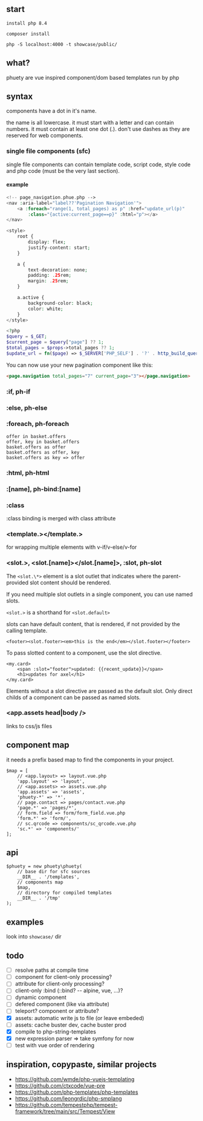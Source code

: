 ## start

    install php 8.4

    composer install

    php -S localhost:4000 -t showcase/public/

## what?

phuety are vue inspired component/dom based templates run by php

## syntax

components have a dot in it's name.

the name is all lowercase. it must start with a letter and can contain numbers. it must contain at least one dot (.). don't use dashes as they are reserved for web components.

### single file components (sfc)

single file components can contain template code, script code, style code and php code (must be the very last section).

#### example

```php title="page_navigation.phue.php"
<!-- page_navigation.phue.php -->
<nav :aria-label="label??'Pagination Navigation'">
    <a :foreach="range(1, total_pages) as p" :href="update_url(p)"
        :class="{active:current_page==p}" :html="p"></a>
</nav>

<style>
    root {
        display: flex;
        justify-content: start;
    }

    a {
        text-decoration: none;
        padding: .25rem;
        margin: .25rem;
    }

    a.active {
        background-color: black;
        color: white;
    }
</style>

<?php
$query = $_GET;
$current_page = $query["page"] ?? 1;
$total_pages = $props->total_pages ?? 1;
$update_url = fn($page) => $_SERVER['PHP_SELF'] . '?' . http_build_query(["page" => $page] + $query);
```

You can now use your new pagination component like this:

```html
<page.navigation total_pages="7" current_page="3"></page.navigation>
```

### :if, ph-if

### :else, ph-else

### :foreach, ph-foreach

    offer in basket.offers
    offer, key in basket.offers
    basket.offers as offer
    basket.offers as offer, key
    basket.offers as key => offer

### :html, ph-html

### :[name], ph-bind:[name]

### :class

:class binding is merged with class attribute

### <template.></template.>

for wrapping multiple elements with v-if/v-else/v-for

### <slot.>, <slot.[name]></slot.[name]>, :slot, ph-slot

The `<slot.\*>` element is a slot outlet that indicates where the parent-provided slot content should be rendered.

If you need multiple slot outlets in a single component, you can use named slots.

`<slot.>` is a shorthand for `<slot.default>`

slots can have default content, that is rendered, if not provided by the calling template.

    <footer><slot.footer><em>this is the end</em></slot.footer></footer>

To pass slotted content to a component, use the slot directive.

    <my.card>
        <span :slot="footer">updated: {{recent_update}}</span>
        <h1>updates for axel</h1>
    </my.card>

Elements without a slot directive are passed as the default slot. Only direct childs of a component can be passed as named slots.

### <app.assets head|body />

links to css/js files

## component map

it needs a prefix based map to find the components in your project.

    $map = [
        // <app.layout> => layout.vue.php
        'app.layout' => 'layout',
        // <app.assets> => assets.vue.php
        'app.assets' => 'assets',
        'phuety-*' => '*',
        // page.contact => pages/contact.vue.php
        'page.*' => 'pages/*',
        // form.field => form/form_field.vue.php
        'form.*' => 'form/',
        // sc.qrcode => components/sc_qrcode.vue.php
        'sc.*' => 'components/'
    ];

## api

    $phuety = new phuety\phuety(
        // base dir for sfc sources
        __DIR__ . '/templates',
        // components map
        $map,
        // directory for compiled templates
        __DIR__ . '/tmp'
    );

## examples

look into `showcase/` dir

## todo

- [ ] resolve paths at compile time
- [ ] component for client-only processing?
- [ ] attribute for client-only processing?
- [ ] client-only :bind (::bind? -- alpine, vue, ...)?
- [ ] dynamic component <component :is="input_type"></component>
- [ ] defered component (like <assets> via attribute)
- [ ] teleport? component or attribute?
- [x] assets: automatic write js to file (or leave embeded)
- [ ] assets: cache buster dev, cache buster prod
- [x] compile to php-string-templates
- [x] new expression parser => take symfony for now
- [ ] test with vue order of rendering

## inspiration, copypaste, similar projects

- https://github.com/wmde/php-vuejs-templating
- https://github.com/ctxcode/vue-pre
- https://github.com/php-templates/php-templates
- https://github.com/leongrdic/php-smplang
- https://github.com/tempestphp/tempest-framework/tree/main/src/Tempest/View
